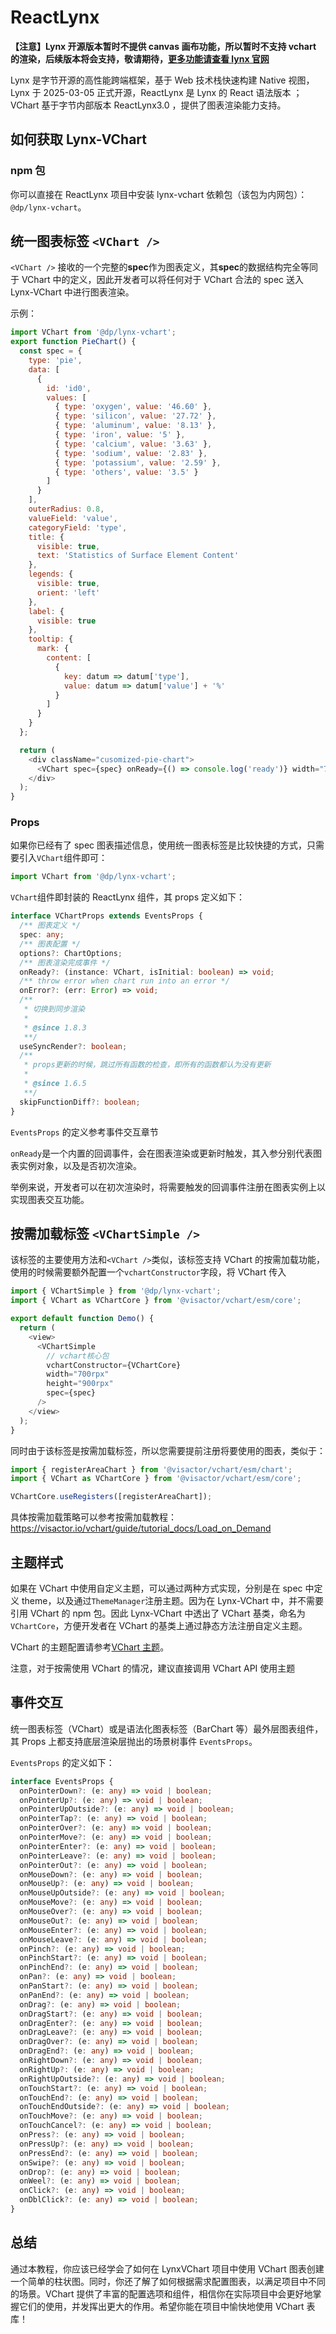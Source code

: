 # ReactLynx

**【注意】Lynx 开源版本暂时不提供 canvas 画布功能，所以暂时不支持 vchart 的渲染，后续版本将会支持，敬请期待，[更多功能请查看 lynx 官网](https://lynxjs.org/)**

Lynx 是字节开源的高性能跨端框架，基于 Web 技术栈快速构建 Native 视图，Lynx 于 2025-03-05 正式开源，ReactLynx 是 Lynx 的 React 语法版本 ；VChart 基于字节内部版本 ReactLynx3.0 ，提供了图表渲染能力支持。

## 如何获取 Lynx-VChart

### npm 包

你可以直接在 ReactLynx 项目中安装 lynx-vchart 依赖包（该包为内网包）：`@dp/lynx-vchart`。

## 统一图表标签 `<VChart />`

`<VChart />` 接收的一个完整的**spec**作为图表定义，其**spec**的数据结构完全等同于 VChart 中的定义，因此开发者可以将任何对于 VChart 合法的 spec 送入 Lynx-VChart 中进行图表渲染。

示例：

```javascript
import VChart from '@dp/lynx-vchart';
export function PieChart() {
  const spec = {
    type: 'pie',
    data: [
      {
        id: 'id0',
        values: [
          { type: 'oxygen', value: '46.60' },
          { type: 'silicon', value: '27.72' },
          { type: 'aluminum', value: '8.13' },
          { type: 'iron', value: '5' },
          { type: 'calcium', value: '3.63' },
          { type: 'sodium', value: '2.83' },
          { type: 'potassium', value: '2.59' },
          { type: 'others', value: '3.5' }
        ]
      }
    ],
    outerRadius: 0.8,
    valueField: 'value',
    categoryField: 'type',
    title: {
      visible: true,
      text: 'Statistics of Surface Element Content'
    },
    legends: {
      visible: true,
      orient: 'left'
    },
    label: {
      visible: true
    },
    tooltip: {
      mark: {
        content: [
          {
            key: datum => datum['type'],
            value: datum => datum['value'] + '%'
          }
        ]
      }
    }
  };

  return (
    <div className="cusomized-pie-chart">
      <VChart spec={spec} onReady={() => console.log('ready')} width="700rpx" height="900rpx" />
    </div>
  );
}
```

### Props

如果你已经有了 spec 图表描述信息，使用统一图表标签是比较快捷的方式，只需要引入`VChart`组件即可：

```typescript
import VChart from '@dp/lynx-vchart';
```

`VChart`组件即封装的 ReactLynx 组件，其 props 定义如下：

```typescript
interface VChartProps extends EventsProps {
  /** 图表定义 */
  spec: any;
  /** 图表配置 */
  options?: ChartOptions;
  /** 图表渲染完成事件 */
  onReady?: (instance: VChart, isInitial: boolean) => void;
  /** throw error when chart run into an error */
  onError?: (err: Error) => void;
  /**
   * 切换到同步渲染
   *
   * @since 1.8.3
   **/
  useSyncRender?: boolean;
  /**
   * props更新的时候，跳过所有函数的检查，即所有的函数都认为没有更新
   *
   * @since 1.6.5
   **/
  skipFunctionDiff?: boolean;
}
```

`EventsProps` 的定义参考事件交互章节

`onReady`是一个内置的回调事件，会在图表渲染或更新时触发，其入参分别代表图表实例对象，以及是否初次渲染。

举例来说，开发者可以在初次渲染时，将需要触发的回调事件注册在图表实例上以实现图表交互功能。

## 按需加载标签 `<VChartSimple />`

该标签的主要使用方法和`<VChart />`类似，该标签支持 VChart 的按需加载功能，使用的时候需要额外配置一个`vchartConstructor`字段，将 VChart 传入

```ts
import { VChartSimple } from '@dp/lynx-vchart';
import { VChart as VChartCore } from '@visactor/vchart/esm/core';

export default function Demo() {
  return (
    <view>
      <VChartSimple
        // vchart核心包
        vchartConstructor={VChartCore}
        width="700rpx"
        height="900rpx"
        spec={spec}
      />
    </view>
  );
}
```

同时由于该标签是按需加载标签，所以您需要提前注册将要使用的图表，类似于：

```ts
import { registerAreaChart } from '@visactor/vchart/esm/chart';
import { VChart as VChartCore } from '@visactor/vchart/esm/core';

VChartCore.useRegisters([registerAreaChart]);
```

具体按需加载策略可以参考按需加载教程：https://visactor.io/vchart/guide/tutorial_docs/Load_on_Demand

## 主题样式

如果在 VChart 中使用自定义主题，可以通过两种方式实现，分别是在 spec 中定义 theme，以及通过`ThemeManager`注册主题。因为在 Lynx-VChart 中，并不需要引用 VChart 的 npm 包。因此 Lynx-VChart 中透出了 VChart 基类，命名为`VChartCore`，方便开发者在 VChart 的基类上通过静态方法注册自定义主题。

VChart 的主题配置请参考[VChart 主题](https://visactor.io/vchart/guide/tutorial_docs/Theme/Theme)。

注意，对于按需使用 VChart 的情况，建议直接调用 VChart API 使用主题

## 事件交互

统一图表标签（VChart）或是语法化图表标签（BarChart 等）最外层图表组件，其 Props 上都支持底层渲染层抛出的场景树事件 `EventsProps`。

`EventsProps` 的定义如下：

```ts
interface EventsProps {
  onPointerDown?: (e: any) => void | boolean;
  onPointerUp?: (e: any) => void | boolean;
  onPointerUpOutside?: (e: any) => void | boolean;
  onPointerTap?: (e: any) => void | boolean;
  onPointerOver?: (e: any) => void | boolean;
  onPointerMove?: (e: any) => void | boolean;
  onPointerEnter?: (e: any) => void | boolean;
  onPointerLeave?: (e: any) => void | boolean;
  onPointerOut?: (e: any) => void | boolean;
  onMouseDown?: (e: any) => void | boolean;
  onMouseUp?: (e: any) => void | boolean;
  onMouseUpOutside?: (e: any) => void | boolean;
  onMouseMove?: (e: any) => void | boolean;
  onMouseOver?: (e: any) => void | boolean;
  onMouseOut?: (e: any) => void | boolean;
  onMouseEnter?: (e: any) => void | boolean;
  onMouseLeave?: (e: any) => void | boolean;
  onPinch?: (e: any) => void | boolean;
  onPinchStart?: (e: any) => void | boolean;
  onPinchEnd?: (e: any) => void | boolean;
  onPan?: (e: any) => void | boolean;
  onPanStart?: (e: any) => void | boolean;
  onPanEnd?: (e: any) => void | boolean;
  onDrag?: (e: any) => void | boolean;
  onDragStart?: (e: any) => void | boolean;
  onDragEnter?: (e: any) => void | boolean;
  onDragLeave?: (e: any) => void | boolean;
  onDragOver?: (e: any) => void | boolean;
  onDragEnd?: (e: any) => void | boolean;
  onRightDown?: (e: any) => void | boolean;
  onRightUp?: (e: any) => void | boolean;
  onRightUpOutside?: (e: any) => void | boolean;
  onTouchStart?: (e: any) => void | boolean;
  onTouchEnd?: (e: any) => void | boolean;
  onTouchEndOutside?: (e: any) => void | boolean;
  onTouchMove?: (e: any) => void | boolean;
  onTouchCancel?: (e: any) => void | boolean;
  onPress?: (e: any) => void | boolean;
  onPressUp?: (e: any) => void | boolean;
  onPressEnd?: (e: any) => void | boolean;
  onSwipe?: (e: any) => void | boolean;
  onDrop?: (e: any) => void | boolean;
  onWeel?: (e: any) => void | boolean;
  onClick?: (e: any) => void | boolean;
  onDblClick?: (e: any) => void | boolean;
}
```

## 总结

通过本教程，你应该已经学会了如何在 LynxVChart 项目中使用 VChart 图表创建一个简单的柱状图。同时，你还了解了如何根据需求配置图表，以满足项目中不同的场景。VChart 提供了丰富的配置选项和组件，相信你在实际项目中会更好地掌握它们的使用，并发挥出更大的作用。希望你能在项目中愉快地使用 VChart 表库！
